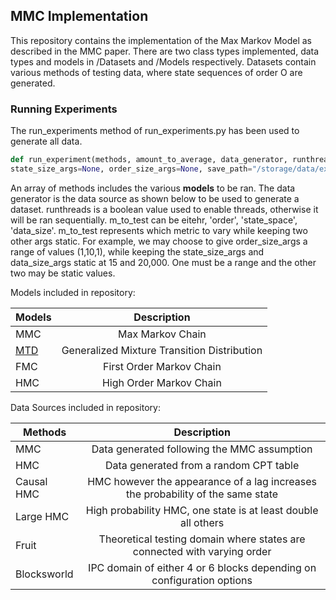 ## MMC Implementation

This repository contains the implementation of the Max Markov Model as described in the MMC paper. 
There are two class types implemented, data types and models in /Datasets and /Models respectively. 
Datasets contain various methods of testing data, where state sequences of order O are generated.

### Running Experiments

The run_experiments method of run_experiments.py has been used to generate all data.

```python
def run_experiment(methods, amount_to_average, data_generator, runthreads, m_to_test, data_size_args=None,
state_size_args=None, order_size_args=None, save_path="/storage/data/experiment_results.pkl"):
```

An array of methods includes the various **models** to be ran.
The data generator is the data source as shown below to be used to generate a dataset.
runthreads is a boolean value used to enable threads, otherwise it will be ran sequentially. m_to_test can be eitehr, 'order', 'state_space', 'data_size'. m_to_test represents which metric to vary while keeping two other args static. For example, we may choose to give order_size_args a range of values (1,10,1), while keeping the state_size_args and data_size_args static at 15 and 20,000. One must be a range and the other two may be static values.




Models included in repository:

| Models                                        |                 Description                 |
|-----------------------------------------------|:-------------------------------------------:|
| MMC                                           |              Max Markov Chain               |
| [MTD](https://github.com/PiotrekGa/mtd-learn) | Generalized Mixture Transition Distribution |
| FMC                                           |          First Order Markov Chain           | 
| HMC                                           |           High Order Markov Chain           |

Data Sources included in repository:

| Methods     |                                   Description                                   |
|-------------|:-------------------------------------------------------------------------------:|
| MMC         |                   Data generated following the MMC assumption                   |
| HMC         |                     Data generated from a random CPT table                      |
| Causal HMC  | HMC however the appearance of a lag increases the probability of the same state | 
| Large HMC   |          High probability HMC, one state is at least double all others          |
| Fruit       |    Theoretical testing domain where states are connected with varying order     |
| Blocksworld |      IPC domain of either 4 or 6 blocks depending on configuration options      |

